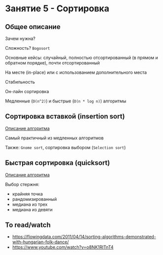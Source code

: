 # Занятие 5 - Сортировка

## Общее описание

Зачем нужна?

Сложность? `Bogosort`

Основные кейсы: случайный, полностью отсортированный (в прямом и обратном порядке), почти отсортированный

На месте (in-place) или с использованием дополнительного места

Стабильность

Он-лайн сортировка

Медленные (`O(n^2)`) и быстрые (`O(n * log n)`) алгоритмы


## Сортировка вставкой (insertion sort)

[Описание алгоритма](https://ru.wikipedia.org/wiki/%D0%A1%D0%BE%D1%80%D1%82%D0%B8%D1%80%D0%BE%D0%B2%D0%BA%D0%B0_%D0%B2%D1%81%D1%82%D0%B0%D0%B2%D0%BA%D0%B0%D0%BC%D0%B8)

Самый практичный из медленных алгоритмов

Также: `Gnome sort`, сортировка выбором (`Selection sort`)


## Быстрая сортировка (quicksort)

[Описание алгоритма](https://ru.wikipedia.org/wiki/Быстрая_сортировка)

Выбор стержня:

- крайняя точка
- рандомизированный
- медиана из трех
- медиана из девяти


## To read/watch

- https://flowingdata.com/2011/04/14/sorting-algorithms-demonstrated-with-hungarian-folk-dance/
- https://www.youtube.com/watch?v=o8NK1RlTnT4
